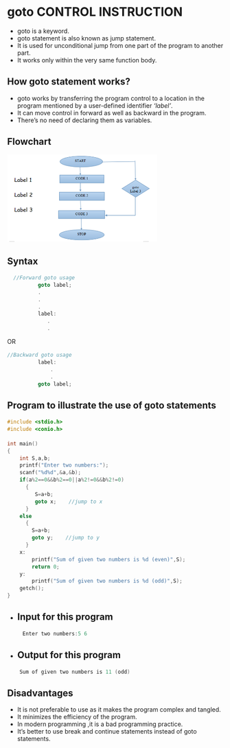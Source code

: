# **goto** CONTROL INSTRUCTION
- goto is a keyword.
- goto statement is also known as jump statement.
- It is used for unconditional jump from one part of the program to another part. 
- It works only within the very same function body.
## How goto statement works?
- goto works by transferring the program control to a location in the program mentioned by a user-defined identifier *‘label’*.
- It can move control in forward as well as backward in the program.
- There’s no need of declaring them as variables.
## Flowchart
<img src="images/img1.png" width=350><br>
## Syntax
```c
  //Forward goto usage
          goto label;
          .
          .
          .
          label:
             .
             .
 ```
OR 
```c
//Backward goto usage
          label:
              .
              .
          goto label;
```
## Program to illustrate the use of goto statements
```c
#include <stdio.h>
#include <conio.h>

int main()
{
    int S,a,b;
    printf("Enter two numbers:");
    scanf("%d%d",&a,&b);
    if(a%2==0&&b%2==0||a%2!=0&&b%2!=0)
      {
         S=a+b;
         goto x;    //jump to x
      }
    else
      {
        S=a+b;
        goto y;    //jump to y
      }
    x:
        printf("Sum of given two numbers is %d (even)",S);
        return 0;
    y:
        printf("Sum of given two numbers is %d (odd)",S);
    getch();
}
```
- ## Input for this program 
```c
     Enter two numbers:5 6
```
- ## Output for this program
```c
    Sum of given two numbers is 11 (odd)
```
## Disadvantages
- It is not preferable to use as it makes the program complex and tangled. 
- It minimizes the efficiency of the program.
- In modern programming ,it is a bad programming practice.
- It’s better to use break and continue statements instead of goto statements.
